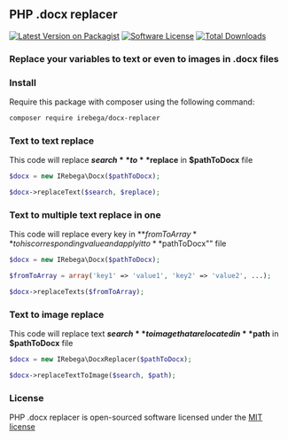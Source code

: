 ## PHP .docx replacer

[![Latest Version on Packagist][ico-version]][link-packagist]
[![Software License][ico-license]](LICENSE.md)
[![Total Downloads][ico-downloads]][link-downloads]

### Replace your variables to text or even to images in .docx files

### Install

Require this package with composer using the following command:

```bash
composer require irebega/docx-replacer
```

### Text to text replace

This code will replace **$search** to **$replace** in **$pathToDocx** file

```php
$docx = new IRebega\Docx($pathToDocx);

$docx->replaceText($search, $replace);
```

### Text to multiple text replace in one

This code will replace every key in **$fromToArray** to his corresponding value and apply it to **$pathToDocx"" file

```php
$docx = new IRebega\Docx($pathToDocx);

$fromToArray = array('key1' => 'value1', 'key2' => 'value2', ...);

$docx->replaceTexts($fromToArray);
```


### Text to image replace

This code will replace text **$search** to image that are located in **$path** in **$pathToDocx** file

```php
$docx = new IRebega\DocxReplacer($pathToDocx);

$docx->replaceTextToImage($search, $path);
```
### License

PHP .docx replacer is open-sourced software licensed under the [MIT license](http://opensource.org/licenses/MIT)


[ico-version]: https://img.shields.io/packagist/v/irebega/docx-replacer.svg?style=flat-square
[ico-license]: https://img.shields.io/badge/license-MIT-brightgreen.svg?style=flat-square
[ico-downloads]: https://img.shields.io/packagist/dt/irebega/docx-replacer.svg?style=flat-square

[link-packagist]: https://packagist.org/packages/irebega/docx-replacer
[link-downloads]: https://packagist.org/packages/irebega/docx-replacer
[link-author]: https://github.com/igorrebega
